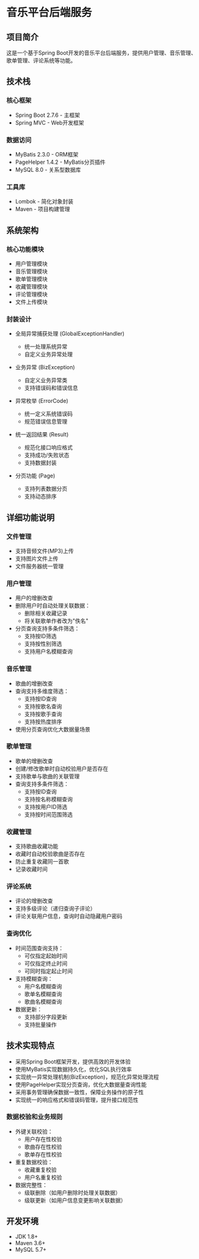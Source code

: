# 音乐平台后端服务

## 项目简介
这是一个基于Spring Boot开发的音乐平台后端服务，提供用户管理、音乐管理、歌单管理、评论系统等功能。

## 技术栈
### 核心框架
- Spring Boot 2.7.6 - 主框架
- Spring MVC - Web开发框架

### 数据访问
- MyBatis 2.3.0 - ORM框架
- PageHelper 1.4.2 - MyBatis分页插件
- MySQL 8.0 - 关系型数据库

### 工具库
- Lombok - 简化对象封装
- Maven - 项目构建管理


## 系统架构

### 核心功能模块
- 用户管理模块
- 音乐管理模块
- 歌单管理模块
- 收藏管理模块
- 评论管理模块
- 文件上传模块

### 封装设计
- 全局异常捕获处理 (GlobalExceptionHandler)
  - 统一处理系统异常
  - 自定义业务异常处理
  
- 业务异常 (BizException)
  - 自定义业务异常类
  - 支持错误码和错误信息

- 异常枚举 (ErrorCode)
  - 统一定义系统错误码
  - 规范错误信息管理

- 统一返回结果 (Result)
  - 规范化接口响应格式
  - 支持成功/失败状态
  - 支持数据封装

- 分页功能 (Page)
  - 支持列表数据分页
  - 支持动态排序

## 详细功能说明

### 文件管理
- 支持音频文件(MP3)上传
- 支持图片文件上传
- 文件服务器统一管理

### 用户管理
- 用户的增删改查
- 删除用户时自动处理关联数据：
  - 删除相关收藏记录
  - 将关联歌单作者改为"佚名"
- 分页查询支持多条件筛选：
  - 支持按ID筛选
  - 支持按性别筛选
  - 支持用户名模糊查询

### 音乐管理
- 歌曲的增删改查
- 查询支持多维度筛选：
  - 支持按ID查询
  - 支持按歌名查询
  - 支持按歌手查询
  - 支持按热度排序
- 使用分页查询优化大数据量场景

### 歌单管理
- 歌单的增删改查
- 创建/修改歌单时自动校验用户是否存在
- 支持歌单与歌曲的关联管理
- 查询支持多条件筛选：
  - 支持按ID查询
  - 支持按名称模糊查询
  - 支持按用户ID筛选
  - 支持按时间范围筛选

### 收藏管理
- 支持歌曲收藏功能
- 收藏时自动校验歌曲是否存在
- 防止重复收藏同一首歌
- 记录收藏时间

### 评论系统
- 评论的增删改查
- 支持多级评论（递归查询子评论）
- 评论关联用户信息，查询时自动隐藏用户密码

### 查询优化
- 时间范围查询支持：
  - 可仅指定起始时间
  - 可仅指定终止时间
  - 可同时指定起止时间
- 支持模糊查询：
  - 用户名模糊查询
  - 歌单名模糊查询
  - 歌曲名模糊查询
- 数据更新：
  - 支持部分字段更新
  - 支持批量操作

## 技术实现特点
- 采用Spring Boot框架开发，提供高效的开发体验
- 使用MyBatis实现数据持久化，优化SQL执行效率
- 实现统一异常处理机制(BizException)，规范化异常处理流程
- 使用PageHelper实现分页查询，优化大数据量查询性能
- 采用事务管理确保数据一致性，保障业务操作的原子性
- 实现统一的响应格式和错误码管理，提升接口规范性

### 数据校验和业务规则
- 外键关联校验：
  - 用户存在性校验
  - 歌曲存在性校验
  - 歌单存在性校验
- 重复数据校验：
  - 收藏重复校验
  - 用户名重复校验
- 数据完整性：
  - 级联删除（如用户删除时处理关联数据）
  - 级联更新（如用户信息变更影响关联数据）

## 开发环境
- JDK 1.8+
- Maven 3.6+
- MySQL 5.7+